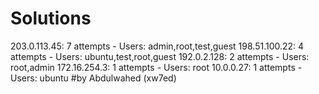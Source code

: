 # Solutions
203.0.113.45: 7 attempts - Users: admin,root,test,guest
198.51.100.22: 4 attempts - Users: ubuntu,test,root,guest
192.0.2.128: 2 attempts - Users: root,admin
172.16.254.3: 1 attempts - Users: root
10.0.0.27: 1 attempts - Users: ubuntu
#by Abdulwahed (xw7ed)
